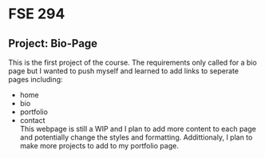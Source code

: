 # FSE 294 #
## Project: Bio-Page ##
This is the first project of the course. The requirements only called for a bio page but I wanted to push myself
and learned to add links to seperate pages including:
* home
* bio
* portfolio
* contact  
This webpage is still a WIP and I plan to add more content to each page and potentially change the styles and formatting. Addittionaly,
I plan to make more projects to add to my portfolio page.